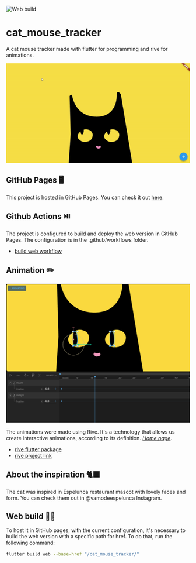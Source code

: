 ![Web build](https://github.com/CabraKill/cat_mouse_tracker/actions/workflows/flutter-build-deploy.yml/badge.svg)

# cat_mouse_tracker
A cat mouse tracker made with flutter for programming and rive for animations.

![Example](./README/example.gif)

## GitHub Pages 🖥️
This project is hosted in GitHub Pages. You can check it out [here](https://cabrakill.github.io/cat_mouse_tracker/).

## Github Actions ⏯️
The project is configured to build and deploy the web version in GitHub Pages. The configuration is in the .github/workflows folder.
* [build web workflow](https://github.com/CabraKill/cat_mouse_tracker/actions/workflows/flutter-build-deploy.yml)

## Animation ✏️


![Rive logo](./README/rive_editor.png)

The animations were made using Rive. It's a technology that allows us create interactive animations, according to its definition. [*Home page*](https://rive.app/).

* [rive flutter package](https://pub.dev/packages/rive)
* [rive project link](https://rive.app/s/B6SRBjLbS0_OTiay54tpQQ/)

## About the inspiration 🐈‍⬛
The cat was inspired in Espelunca restaurant mascot with lovely faces and form. You can check them out in @vamodeespelunca Instagram.

## Web build 👨‍💻

To host it in GitHub pages, with the current configuration, it's necessary to build the web version with a specific path for href. To do that, run the following command:

```bash
flutter build web --base-href "/cat_mouse_tracker/"
```
